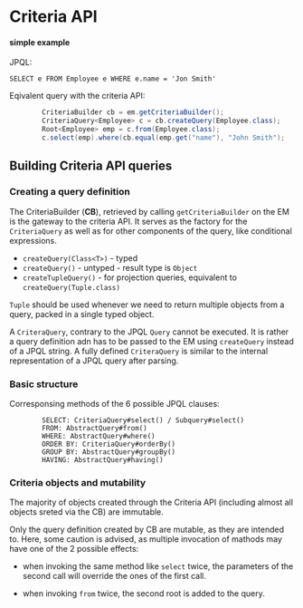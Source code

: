 Criteria API
===========

#### simple example

JPQL:

`SELECT e FROM Employee e WHERE e.name = 'Jon Smith'`

Eqivalent query with the criteria API:

```java
        CriteriaBuilder cb = em.getCriteriaBuilder();
        CriteriaQuery<Employee> c = cb.createQuery(Employee.class);
        Root<Employee> emp = c.from(Employee.class);
        c.select(emp).where(cb.equal(emp.get("name"), "John Smith");
```

## Building Criteria API queries

### Creating a query definition

The CriteriaBuilder (**CB**), retrieved by calling `getCriteriaBuilder` on the EM is the gateway to the criteria API. It serves as the factory for the `CriteriaQuery` as well as for other components of the query, like conditional expressions.

* `createQuery(Class<T>)` - typed
* `createQuery()` - untyped - result type is `Object`
* `createTupleQuery()` - for projection queries, equivalent to `createQuery(Tuple.class)`

`Tuple` should be used whenever we need to return multiple objects from a query, packed in a single typed object.

A `CriteraQuery`, contrary to the JPQL `Query` cannot be executed. It is rather a query definition adn has to be passed to the EM using `createQuery` instead of a JPQL string.
A fully defined `CriteraQuery` is similar to the internal representation of a JPQL query after parsing.

### Basic structure

Corresponsing methods of the 6 possible JPQL clauses:

```
        SELECT: CriteriaQuery#select() / Subquery#select()
        FROM: AbstractQuery#from()
        WHERE: AbstractQuery#where()
        ORDER BY: CriteriaQuery#orderBy()
        GROUP BY: AbstractQuery#groupBy() 
        HAVING: AbstractQuery#having() 
```

### Criteria objects and mutability

The majority of objects created through the Criteria API (including almost all objects sreted via the CB) are immutable.

Only the query definition created by CB are mutable, as they are intended to. Here, some caution is advised, as multiple invocation of mathods may have one of the 2 possible effects:

* when invoking the same method like `select` twice, the parameters of the second call will override the ones of the first call. 

* when invoking `from` twice, the second root is added to the query.


